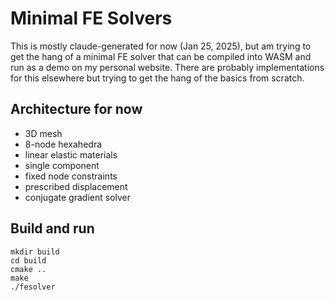 # Minimal FE Solvers

This is mostly claude-generated for now (Jan 25, 2025), but am trying to get the hang of a minimal FE solver that can be compiled into WASM and run as a demo on my personal website. There are probably implementations for this elsewhere but trying to get the hang of the basics from scratch.

## Architecture for now
- 3D mesh
- 8-node hexahedra
- linear elastic materials
- single component
- fixed node constraints
- prescribed displacement
- conjugate gradient solver

## Build and run
```
mkdir build
cd build
cmake ..
make
./fesolver
```